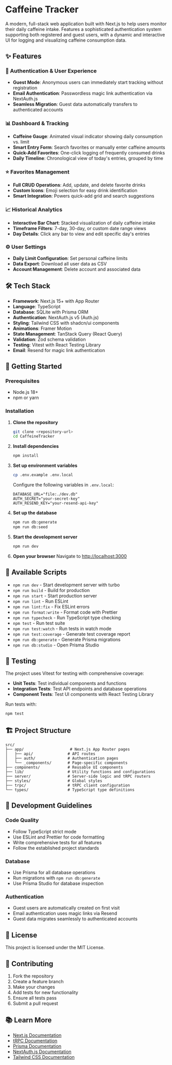 # Caffeine Tracker

A modern, full-stack web application built with Next.js to help users monitor their daily caffeine intake. Features a sophisticated authentication system supporting both registered and guest users, with a dynamic and interactive UI for logging and visualizing caffeine consumption data.

## ✨ Features

### 🔐 Authentication & User Experience
- **Guest Mode**: Anonymous users can immediately start tracking without registration
- **Email Authentication**: Passwordless magic link authentication via NextAuth.js
- **Seamless Migration**: Guest data automatically transfers to authenticated accounts

### 📊 Dashboard & Tracking
- **Caffeine Gauge**: Animated visual indicator showing daily consumption vs. limit
- **Smart Entry Form**: Search favorites or manually enter caffeine amounts
- **Quick-Add Favorites**: One-click logging of frequently consumed drinks
- **Daily Timeline**: Chronological view of today's entries, grouped by time

### ⭐ Favorites Management
- **Full CRUD Operations**: Add, update, and delete favorite drinks
- **Custom Icons**: Emoji selection for easy drink identification
- **Smart Integration**: Powers quick-add grid and search suggestions

### 📈 Historical Analytics
- **Interactive Bar Chart**: Stacked visualization of daily caffeine intake
- **Timeframe Filters**: 7-day, 30-day, or custom date range views
- **Day Details**: Click any bar to view and edit specific day's entries

### ⚙️ User Settings
- **Daily Limit Configuration**: Set personal caffeine limits
- **Data Export**: Download all user data as CSV
- **Account Management**: Delete account and associated data

## 🛠️ Tech Stack

- **Framework**: Next.js 15+ with App Router
- **Language**: TypeScript
- **Database**: SQLite with Prisma ORM
- **Authentication**: NextAuth.js v5 (Auth.js)
- **Styling**: Tailwind CSS with shadcn/ui components
- **Animations**: Framer Motion
- **State Management**: TanStack Query (React Query)
- **Validation**: Zod schema validation
- **Testing**: Vitest with React Testing Library
- **Email**: Resend for magic link authentication

## 🚀 Getting Started

### Prerequisites
- Node.js 18+ 
- npm or yarn

### Installation

1. **Clone the repository**
   ```bash
   git clone <repository-url>
   cd CaffeineTracker
   ```

2. **Install dependencies**
   ```bash
   npm install
   ```

3. **Set up environment variables**
   ```bash
   cp .env.example .env.local
   ```
   
   Configure the following variables in `.env.local`:
   ```env
   DATABASE_URL="file:./dev.db"
   AUTH_SECRET="your-secret-key"
   AUTH_RESEND_KEY="your-resend-api-key"
   ```

4. **Set up the database**
   ```bash
   npm run db:generate
   npm run db:seed
   ```

5. **Start the development server**
   ```bash
   npm run dev
   ```

6. **Open your browser**
   Navigate to [http://localhost:3000](http://localhost:3000)

## 📝 Available Scripts

- `npm run dev` - Start development server with turbo
- `npm run build` - Build for production
- `npm run start` - Start production server
- `npm run lint` - Run ESLint
- `npm run lint:fix` - Fix ESLint errors
- `npm run format:write` - Format code with Prettier
- `npm run typecheck` - Run TypeScript type checking
- `npm test` - Run test suite
- `npm run test:watch` - Run tests in watch mode
- `npm run test:coverage` - Generate test coverage report
- `npm run db:generate` - Generate Prisma migrations
- `npm run db:studio` - Open Prisma Studio

## 🧪 Testing

The project uses Vitest for testing with comprehensive coverage:

- **Unit Tests**: Test individual components and functions
- **Integration Tests**: Test API endpoints and database operations
- **Component Tests**: Test UI components with React Testing Library

Run tests with:
```bash
npm test
```

## 🏗️ Project Structure

```
src/
├── app/                    # Next.js App Router pages
│   ├── api/               # API routes
│   ├── auth/              # Authentication pages
│   └── _components/       # Page-specific components
├── components/            # Reusable UI components
├── lib/                   # Utility functions and configurations
├── server/                # Server-side logic and tRPC routers
├── styles/                # Global styles
├── trpc/                  # tRPC client configuration
└── types/                 # TypeScript type definitions
```

## 🔧 Development Guidelines

### Code Quality
- Follow TypeScript strict mode
- Use ESLint and Prettier for code formatting
- Write comprehensive tests for all features
- Follow the established project standards

### Database
- Use Prisma for all database operations
- Run migrations with `npm run db:generate`
- Use Prisma Studio for database inspection

### Authentication
- Guest users are automatically created on first visit
- Email authentication uses magic links via Resend
- Guest data migrates seamlessly to authenticated accounts

## 📄 License

This project is licensed under the MIT License.

## 🤝 Contributing

1. Fork the repository
2. Create a feature branch
3. Make your changes
4. Add tests for new functionality
5. Ensure all tests pass
6. Submit a pull request

## 📚 Learn More

- [Next.js Documentation](https://nextjs.org/docs)
- [tRPC Documentation](https://trpc.io/docs)
- [Prisma Documentation](https://www.prisma.io/docs)
- [NextAuth.js Documentation](https://next-auth.js.org)
- [Tailwind CSS Documentation](https://tailwindcss.com/docs)
